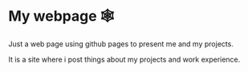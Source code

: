 # My webpage 🕸️

Just a web page using github pages to present me and my projects. 


It is a site where i post things about my projects and work experience.
